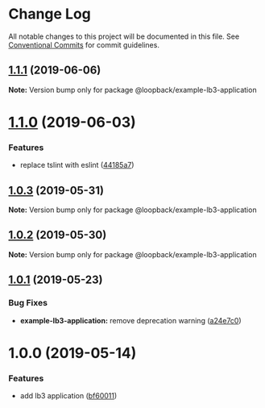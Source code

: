 # Change Log

All notable changes to this project will be documented in this file.
See [Conventional Commits](https://conventionalcommits.org) for commit guidelines.

## [1.1.1](https://github.com/strongloop/loopback-next/compare/@loopback/example-lb3-application@1.1.0...@loopback/example-lb3-application@1.1.1) (2019-06-06)

**Note:** Version bump only for package @loopback/example-lb3-application





# [1.1.0](https://github.com/strongloop/loopback-next/compare/@loopback/example-lb3-application@1.0.3...@loopback/example-lb3-application@1.1.0) (2019-06-03)


### Features

* replace tslint with eslint ([44185a7](https://github.com/strongloop/loopback-next/commit/44185a7))





## [1.0.3](https://github.com/strongloop/loopback-next/compare/@loopback/example-lb3-application@1.0.2...@loopback/example-lb3-application@1.0.3) (2019-05-31)

**Note:** Version bump only for package @loopback/example-lb3-application





## [1.0.2](https://github.com/strongloop/loopback-next/compare/@loopback/example-lb3-application@1.0.1...@loopback/example-lb3-application@1.0.2) (2019-05-30)

**Note:** Version bump only for package @loopback/example-lb3-application





## [1.0.1](https://github.com/strongloop/loopback-next/compare/@loopback/example-lb3-application@1.0.0...@loopback/example-lb3-application@1.0.1) (2019-05-23)


### Bug Fixes

* **example-lb3-application:** remove deprecation warning ([a24e7c0](https://github.com/strongloop/loopback-next/commit/a24e7c0))





# 1.0.0 (2019-05-14)


### Features

* add lb3 application ([bf60011](https://github.com/strongloop/loopback-next/commit/bf60011))
